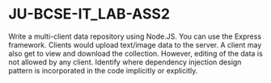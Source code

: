 # JU-BCSE-IT_LAB-ASS2

Write a multi-client data repository using Node.JS. You can use the Express framework. Clients would
upload text/image data to the server. A client may also get to view and download the collection. However,
editing of the data is not allowed by any client.
Identify where dependency injection design pattern is incorporated in the code implicitly or explicitly.
